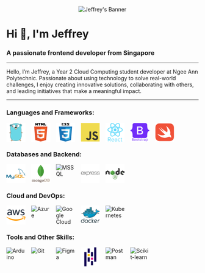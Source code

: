 <!-- Add a banner image -->
<p align="center">
  <img src="Banner.png" alt="Jeffrey's Banner" />
</p>

<h1 align="left">Hi 👋, I'm Jeffrey</h1>
<h3 align="left">A passionate frontend developer from Singapore</h3>

---

Hello, I’m Jeffrey, a Year 2 Cloud Computing student developer at Ngee Ann Polytechnic. Passionate about using technology to solve real-world challenges, I enjoy creating innovative solutions, collaborating with others, and leading initiatives that make a meaningful impact.

---

<h3 align="left">Languages and Frameworks:</h3>
<div align="left" style="display: flex; flex-wrap: wrap; gap: 15px;">
  <img src="https://raw.githubusercontent.com/devicons/devicon/master/icons/go/go-original.svg" alt="Go" width="50" height="50" />
  <img src="https://raw.githubusercontent.com/devicons/devicon/master/icons/html5/html5-original-wordmark.svg" alt="HTML5" width="50" height="50" />
  <img src="https://raw.githubusercontent.com/devicons/devicon/master/icons/css3/css3-original-wordmark.svg" alt="CSS3" width="50" height="50" />
  <img src="https://raw.githubusercontent.com/devicons/devicon/master/icons/javascript/javascript-original.svg" alt="JavaScript" width="50" height="50" />
  <img src="https://raw.githubusercontent.com/devicons/devicon/master/icons/react/react-original-wordmark.svg" alt="React" width="50" height="50" />
  <img src="https://raw.githubusercontent.com/devicons/devicon/master/icons/bootstrap/bootstrap-plain-wordmark.svg" alt="Bootstrap" width="50" height="50" />
  <img src="https://raw.githubusercontent.com/devicons/devicon/master/icons/swift/swift-original.svg" alt="Swift" width="50" height="50" />
</div>

<h3 align="left">Databases and Backend:</h3>
<div align="left" style="display: flex; flex-wrap: wrap; gap: 15px;">
  <img src="https://raw.githubusercontent.com/devicons/devicon/master/icons/mysql/mysql-original-wordmark.svg" alt="MySQL" width="50" height="50" />
  <img src="https://raw.githubusercontent.com/devicons/devicon/master/icons/mongodb/mongodb-original-wordmark.svg" alt="MongoDB" width="50" height="50" />
  <img src="https://www.svgrepo.com/show/303229/microsoft-sql-server-logo.svg" alt="MSSQL" width="50" height="50" />
  <img src="https://raw.githubusercontent.com/devicons/devicon/master/icons/express/express-original-wordmark.svg" alt="Express.js" width="50" height="50" />
  <img src="https://raw.githubusercontent.com/devicons/devicon/master/icons/nodejs/nodejs-original-wordmark.svg" alt="Node.js" width="50" height="50" />
</div>

<h3 align="left">Cloud and DevOps:</h3>
<div align="left" style="display: flex; flex-wrap: wrap; gap: 15px;">
  <img src="https://raw.githubusercontent.com/devicons/devicon/master/icons/amazonwebservices/amazonwebservices-original-wordmark.svg" alt="AWS" width="50" height="50" />
  <img src="https://www.vectorlogo.zone/logos/microsoft_azure/microsoft_azure-icon.svg" alt="Azure" width="50" height="50" />
  <img src="https://www.vectorlogo.zone/logos/google_cloud/google_cloud-icon.svg" alt="Google Cloud Platform" width="50" height="50" />
  <img src="https://raw.githubusercontent.com/devicons/devicon/master/icons/docker/docker-original-wordmark.svg" alt="Docker" width="50" height="50" />
  <img src="https://www.vectorlogo.zone/logos/kubernetes/kubernetes-icon.svg" alt="Kubernetes" width="50" height="50" />
</div>

<h3 align="left">Tools and Other Skills:</h3>
<div align="left" style="display: flex; flex-wrap: wrap; gap: 15px;">
  <img src="https://cdn.worldvectorlogo.com/logos/arduino-1.svg" alt="Arduino" width="50" height="50" />
  <img src="https://www.vectorlogo.zone/logos/git-scm/git-scm-icon.svg" alt="Git" width="50" height="50" />
  <img src="https://www.vectorlogo.zone/logos/figma/figma-icon.svg" alt="Figma" width="50" height="50" />
  <img src="https://raw.githubusercontent.com/devicons/devicon/2ae2a900d2f041da66e950e4d48052658d850630/icons/pandas/pandas-original.svg" alt="Pandas" width="50" height="50" />
  <img src="https://www.vectorlogo.zone/logos/getpostman/getpostman-icon.svg" alt="Postman" width="50" height="50" />
  <img src="https://upload.wikimedia.org/wikipedia/commons/0/05/Scikit_learn_logo_small.svg" alt="Scikit-learn" width="50" height="50" />
</div>
